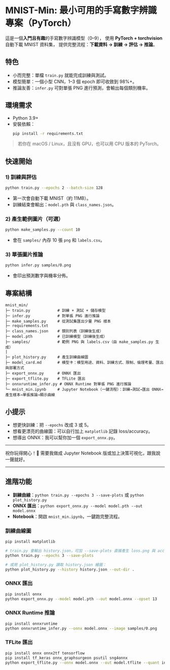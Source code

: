 # MNIST-Min: 最小可用的手寫數字辨識專案（PyTorch）

這是一個**入門且有趣**的手寫數字辨識模型（0–9），
使用 **PyTorch + torchvision** 自動下載 MNIST 資料集，
提供完整流程：**下載資料 → 訓練 → 評估 → 推論**。

## 特色
- 小而完整：單檔 `train.py` 就能完成訓練與測試。
- 模型簡單：一個小型 CNN，1–3 個 epoch 即可收斂到 98%+。
- 推論友善：`infer.py` 可對單張 PNG 進行預測，會輸出每個類別機率。

## 環境需求
- Python 3.9+
- 安裝依賴：
  ```bash
  pip install -r requirements.txt
  ```

> 若你在 macOS / Linux，且沒有 GPU，也可以用 CPU 版本的 PyTorch。

## 快速開始

### 1) 訓練與評估
```bash
python train.py --epochs 2 --batch-size 128
```
- 第一次會自動下載 MNIST（約 11MB）。
- 訓練結束會輸出：`model.pth` 與 `class_names.json`。

### 2) 產生範例圖片（可選）
```bash
python make_samples.py --count 10
```
- 會在 `samples/` 內存 10 張 `png` 和 `labels.csv`。

### 3) 單張圖片推論
```bash
python infer.py samples/0.png
```
- 會印出預測數字與機率分佈。

## 專案結構
```
mnist_min/
├─ train.py            # 訓練 + 測試 + 儲存模型
├─ infer.py            # 對單張 PNG 進行推論
├─ make_samples.py     # 從測試集匯出少量 PNG 樣本
├─ requirements.txt
├─ class_names.json    # 類別列表（訓練後生成）
├─ model.pth           # 已訓練模型（訓練後生成）
├─ samples/            # 範例 PNG 與 labels.csv（由 make_samples.py 生成）
|
├─ plot_history.py     # 產生訓練曲線圖
├─ model_card.md       # 模型卡：模型用途、資料、訓練方式、限制、倫理考量、匯出與部署方式
├─ export_onnx.py      # ONNX 匯出
├─ export_tflite.py    # TFLite 匯出
├─ onnxruntime_infer.py # ONNX Runtime 對單張 PNG 進行推論
└─ mnist_min.ipynb     # Jupyter Notebook（一鍵流程）：訓練→測試→匯出 ONNX→產生樣本→單張推論→顯示曲線
```

## 小提示
- 想更快訓練：把 `--epochs` 改成 3 或 5。
- 想看更漂亮的曲線圖：可以自行加上 `matplotlib` 記錄 loss/accuracy。
- 想導出 ONNX：我可以幫你加一個 `export_onnx.py`。

---

祝你玩得開心！🎉 需要我做成 Jupyter Notebook 版或加上決策可視化，跟我說一聲就好。

---

## 進階功能
- **訓練曲線**：`python train.py --epochs 3 --save-plots` 或 `python plot_history.py`
- **ONNX 匯出**：`python export_onnx.py --model model.pth --out model.onnx`
- **Notebook**：開啟 `mnist_min.ipynb`，一鍵跑完整流程。

### 訓練曲線圖
```bash
pip install matplotlib

# train.py 會輸出 history.json，可加 --save-plots 直接產生 loss.png 與 acc.png
python train.py --epochs 3 --save-plots

# 或用 plot_history.py 讀取 history.json 繪圖：
python plot_history.py --history history.json --out-dir .
```

### ONNX 匯出
```bash
pip install onnx
python export_onnx.py --model model.pth --out model.onnx --opset 13
```

### ONNX Runtime 推論
```bash
pip install onnxruntime
python onnxruntime_infer.py --onnx model.onnx --image samples/0.png
```

### TFLite 匯出
```bash
pip install onnx onnx2tf tensorflow
pip install tf_keras onnx_graphsurgeon psutil sng4onnx
python export_tflite.py --onnx model.onnx --out model.tflite --quant int8
```
